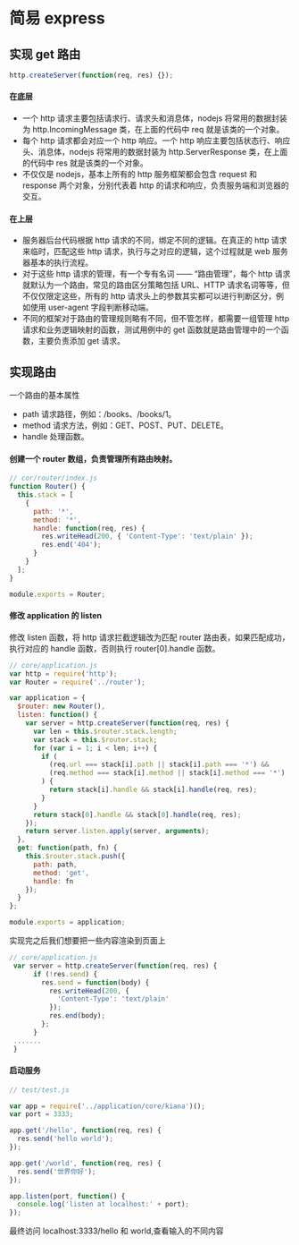 # 简易 express

## 实现 get 路由

```js
http.createServer(function(req, res) {});
```

#### 在底层

- 一个 http 请求主要包括请求行、请求头和消息体，nodejs 将常用的数据封装为 http.IncomingMessage 类，在上面的代码中 req 就是该类的一个对象。
- 每个 http 请求都会对应一个 http 响应。一个 http 响应主要包括状态行、响应头、消息体，nodejs 将常用的数据封装为 http.ServerResponse 类，在上面的代码中 res 就是该类的一个对象。
- 不仅仅是 nodejs，基本上所有的 http 服务框架都会包含 request 和 response 两个对象，分别代表着 http 的请求和响应，负责服务端和浏览器的交互。

#### 在上层

- 服务器后台代码根据 http 请求的不同，绑定不同的逻辑。在真正的 http 请求来临时，匹配这些 http 请求，执行与之对应的逻辑，这个过程就是 web 服务器基本的执行流程。
- 对于这些 http 请求的管理，有一个专有名词 —— “路由管理”，每个 http 请求就默认为一个路由，常见的路由区分策略包括 URL、HTTP 请求名词等等，但不仅仅限定这些，所有的 http 请求头上的参数其实都可以进行判断区分，例如使用 user-agent 字段判断移动端。
- 不同的框架对于路由的管理规则略有不同，但不管怎样，都需要一组管理 http 请求和业务逻辑映射的函数，测试用例中的 get 函数就是路由管理中的一个函数，主要负责添加 get 请求。

## 实现路由

一个路由的基本属性

- path 请求路径，例如：/books、/books/1。
- method 请求方法，例如：GET、POST、PUT、DELETE。
- handle 处理函数。

#### 创建一个 router 数组，负责管理所有路由映射。

```js
// cor/router/index.js
function Router() {
  this.stack = [
    {
      path: '*',
      method: '*',
      handle: function(req, res) {
        res.writeHead(200, { 'Content-Type': 'text/plain' });
        res.end('404');
      }
    }
  ];
}

module.exports = Router;
```

#### 修改 application 的 listen

修改 listen 函数，将 http 请求拦截逻辑改为匹配 router 路由表，如果匹配成功，执行对应的 handle 函数，否则执行 router[0].handle 函数。

```js
// core/application.js
var http = require('http');
var Router = require('../router');

var application = {
  $router: new Router(),
  listen: function() {
    var server = http.createServer(function(req, res) {
      var len = this.$router.stack.length;
      var stack = this.$router.stack;
      for (var i = 1; i < len; i++) {
        if (
          (req.url === stack[i].path || stack[i].path === '*') &&
          (req.method === stack[i].method || stack[i].method === '*')
        ) {
          return stack[i].handle && stack[i].handle(req, res);
        }
      }
      return stack[0].handle && stack[0].handle(req, res);
    });
    return server.listen.apply(server, arguments);
  },
  get: function(path, fn) {
    this.$router.stack.push({
      path: path,
      method: 'get',
      handle: fn
    });
  }
};

module.exports = application;
```

实现完之后我们想要把一些内容渲染到页面上

```js
// core/application.js
 var server = http.createServer(function(req, res) {
      if (!res.send) {
        res.send = function(body) {
          res.writeHead(200, {
            'Content-Type': 'text/plain'
          });
          res.end(body);
        };
      }
 .......
 }
```

#### 启动服务

```js
// test/test.js

var app = require('../application/core/kiana')();
var port = 3333;

app.get('/hello', function(req, res) {
  res.send('hello world');
});

app.get('/world', function(req, res) {
  res.send('世界你好');
});

app.listen(port, function() {
  console.log('listen at localhost:' + port);
});
```

最终访问 localhost:3333/hello 和 world,查看输入的不同内容
